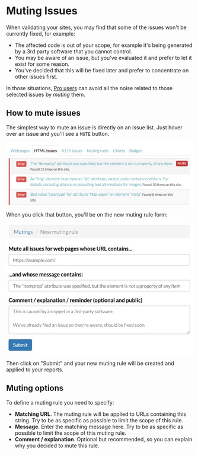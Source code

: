 # Muting Issues

When validating your sites, you may find that some of the issues won't be currently fixed, for example:

* The affected code is out of your scope, for example it's being generated by a 3rd party software that you cannot control.
* You may be aware of an issue, but you've evaluated it and prefer to let it exist for some reason.
* You've decided that this will be fixed later and prefer to concentrate on other issues first.

In those situations, <a href="https://rocketvalidator.com/pricing/pro">Pro users</a> can avoid all the noise related to those selected issues by <i>muting</i> them.

## How to mute issues

The simplest way to mute an issue is directly on an issue list. Just hover over an issue and you'll see a `MUTE` button.

![Muting button next to an issue](/img/muting/muting-from-issue.jpg)

When you click that button, you'll be on the new muting rule form:

![Muting rule form](/img/muting/muting-form.jpg)

Then click on "Submit" and your new muting rule will be created and applied to your reports.

## Muting options

To define a muting rule you need to specify:

* **Matching URL**. The muting rule will be applied to URLs containing this string. Try to be as specific as possible to limit the scope of this rule.
* **Message**. Enter the matching message here. Try to be as specific as possible to limit the scope of this muting rule.
* **Comment / explanation**. Optional but recommended, so you can explain why you decided to mute this rule.
